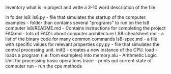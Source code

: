 Inventory what is in project and write a 3-10 word description of the file

in folder ls8:
    ls8.py - file that simulates the startup of the computer. 
    examples - folder than contains several "programs" to run on the ls8 computer
    ls8/README.md - Contains instructions for completing the project
    FAQ.md - lots of FAQ's about computer architecture
    LS8-cheatsheet.md - a list of the binary code for many common commands
    ls8-spec.md - a file with specific values for relevant properties
    cpy.py - file that simulates the central processing unit. 
        init() - creates a new instance of the CPU.
        load - loads a program (i.e. from examples) into memory
        alu - Arithmetic Logic Unit for processing basic operations
        trace - prints out current state of computer
        run - run the cpu methods